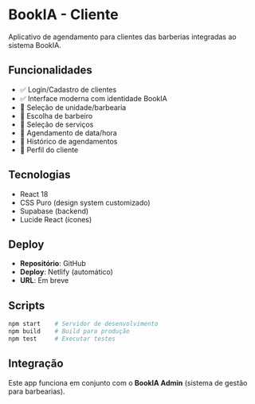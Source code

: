 # BookIA - Cliente

Aplicativo de agendamento para clientes das barberias integradas ao sistema BookIA.

## Funcionalidades

- ✅ Login/Cadastro de clientes
- ✅ Interface moderna com identidade BookIA
- 🚧 Seleção de unidade/barbearia
- 🚧 Escolha de barbeiro
- 🚧 Seleção de serviços
- 🚧 Agendamento de data/hora
- 🚧 Histórico de agendamentos
- 🚧 Perfil do cliente

## Tecnologias

- React 18
- CSS Puro (design system customizado)
- Supabase (backend)
- Lucide React (ícones)

## Deploy

- **Repositório**: GitHub
- **Deploy**: Netlify (automático)
- **URL**: Em breve

## Scripts

```bash
npm start    # Servidor de desenvolvimento
npm build    # Build para produção
npm test     # Executar testes
```

## Integração

Este app funciona em conjunto com o **BookIA Admin** (sistema de gestão para barbearias).
